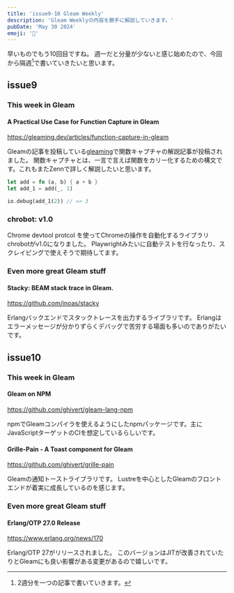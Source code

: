```yaml
---
title: 'issue9-10 Gleam Weekly'
description: 'Gleam Weeklyの内容を勝手に解説していきます。'
pubDate: 'May 30 2024'
emoji: '🦊'
---
```


早いものでもう10回目ですね。
週一だと分量が少ないと感じ始めたので、今回から隔週[^1]で書いていきたいと思います。

## issue9
                                                                                       
### This week in Gleam

#### A Practical Use Case for Function Capture in Gleam

https://gleaming.dev/articles/function-capture-in-gleam

Gleamの記事を投稿している[gleaming](gleaming.dev)で関数キャプチャの解説記事が投稿されました。
関数キャプチャとは、一言で言えば関数をカリー化するための構文です。これもまたZennで詳しく解説したいと思います。

```rust
let add = fn (a, b) { a + b }
let add_1 = add(_, 1)

io.debug(add_1(2)) // => 3
```

### chrobot: v1.0

Chrome devtool protcol を使ってChromeの操作を自動化するライブラリchrobotがv1.0になりました。
Playwrightみたいに自動テストを行なったり、スクレイピングで使えそうで期待してます。

### Even more great Gleam stuff

#### Stacky: BEAM stack trace in Gleam. 

https://github.com/inoas/stacky

Erlangバックエンドでスタックトレースを出力するライブラリです。
Erlangはエラーメッセージが分かりずらくデバッグで苦労する場面も多いのでありがたいです。

## issue10

### This week in Gleam

#### Gleam on NPM

https://github.com/ghivert/gleam-lang-npm

npmでGleamコンパイラを使えるようにしたnpmパッケージです。主にJavaScriptターゲットのCIを想定しているらしいです。


#### Grille-Pain - A Toast component for Gleam

https://github.com/ghivert/grille-pain

Gleamの通知トーストライブラリです。
Lustreを中心としたGleamのフロントエンドが着実に成長しているのを感じます。

### Even more great Gleam stuff

#### Erlang/OTP 27.0 Release 

https://www.erlang.org/news/170

Erlang/OTP 27がリリースされました。
このバージョンはJITが改善されていたりとGleamにも良い影響がある変更があるので嬉しいです。

[^1]: 2週分を一つの記事で書いていきます。
